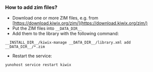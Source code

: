 ### How to add zim files?

- Download one or more ZIM files, e.g. from [https://download.kiwix.org/zim/](https://download.kiwix.org/zim/)
- Put the ZIM files into `__DATA_DIR__`
- Add them to the library with the following command:
```
__INSTALL_DIR__/kiwix-manage __DATA_DIR__/library.xml add __DATA_DIR__/*.zim
```

- Restart the service:

`yunohost service restart kiwix`
